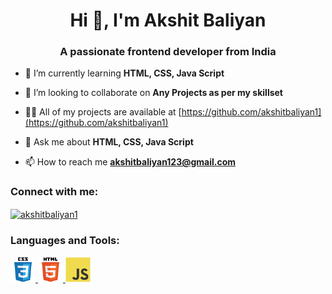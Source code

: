<h1 align="center">Hi 👋, I'm Akshit Baliyan</h1>
<h3 align="center">A passionate frontend developer from India</h3>


- 🌱 I’m currently learning **HTML, CSS, Java Script**

- 👯 I’m looking to collaborate on **Any Projects as per my skillset**

- 👨‍💻 All of my projects are available at [https://github.com/akshitbaliyan1](https://github.com/akshitbaliyan1)

- 💬 Ask me about **HTML, CSS, Java Script**

- 📫 How to reach me **akshitbaliyan123@gmail.com**

<h3 align="left">Connect with me:</h3>
<p align="left">
<a href="https://www.hackerrank.com/akshitbaliyan1" target="blank"><img align="center" src="https://raw.githubusercontent.com/rahuldkjain/github-profile-readme-generator/master/src/images/icons/Social/hackerrank.svg" alt="akshitbaliyan1" height="30" width="40" /></a>
</p>

<h3 align="left">Languages and Tools:</h3>
<p align="left"> <a href="https://www.w3schools.com/css/" target="_blank" rel="noreferrer"> <img src="https://raw.githubusercontent.com/devicons/devicon/master/icons/css3/css3-original-wordmark.svg" alt="css3" width="40" height="40"/> </a> <a href="https://www.w3.org/html/" target="_blank" rel="noreferrer"> <img src="https://raw.githubusercontent.com/devicons/devicon/master/icons/html5/html5-original-wordmark.svg" alt="html5" width="40" height="40"/> </a> <a href="https://developer.mozilla.org/en-US/docs/Web/JavaScript" target="_blank" rel="noreferrer"> <img src="https://raw.githubusercontent.com/devicons/devicon/master/icons/javascript/javascript-original.svg" alt="javascript" width="40" height="40"/> </a> </p>
